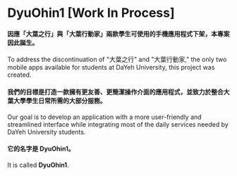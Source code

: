# DyuOhin1 [Work In Process]

#### 因應「大葉之行」與「大葉行動家」兩款學生可使用的手機應用程式下架，本專案因此誕生。  
To address the discontinuation of "大葉之行" and "大葉行動家," the only two mobile apps available for students at DaYeh University, this project was created.

#### 我們的目標是打造一款擁有更友善、更簡潔操作介面的應用程式，並致力於整合大葉大學學生日常所需的大部分服務。  
Our goal is to develop an application with a more user-friendly and streamlined interface while integrating most of the daily services needed by DaYeh University students.

#### 它的名字是 **DyuOhin1**。  
It is called **DyuOhin1**.

